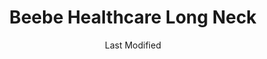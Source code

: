 ---
layout: location-page
date: Last Modified
description: "Local COVID-19 testing is available at Beebe Healthcare Long Neck in Millsboro, Delaware, USA."
permalink: "locations/delaware/millsboro/beebe-healthcare-long-neck/"
tags:
  - locations
  - delaware
title: Beebe Healthcare Long Neck
uniqueName: beebe-healthcare-long-neck
state: Delaware
stateAbbr: DE
hood: "Millsboro"
address: "32060 Long Neck Rd"
city: "Millsboro"
zip: "19966"
zipsNearby: "19930 19931 19933 19934 19936 19938 19939 19940 19901 19902 19903 19904 19905 19906 19941 19943 19945 19946 19947 19950 19951 19952 19953 19954 19955 19956 19958 19960 19961 19962 19963 19966 19968 19969 19967 19970 19971 19973 19944 19975 19977 19734 19979 19980 19964 08202 08302 08204 08210 08212 08311 08314 08214 08315 08316 08317 08319 08320 08321 08218 08219 08323 08324 08327 08223 08329 08332 08345 08226 08230 08348 08349 08242 08243 08353 08245 08246 08247 08248 08250 08251 08252 08260 08270 21810 21607 21811 21609 21813 21814 21612 21613 21617 21619 21620 21690 21622 21623 21656 21625 21626 21675 21817 21627 21628 21821 21629 21631 21601 21822 21824 21632 21634 21826 21635 21829 21636 21638 21639 21830 21640 21641 21643 21644 21645 21835 21836 21837 21838 21649 21650 21651 21840 21652 21841 21653 21842 21843 21654 21849 21850 21852 21851 21655 21853 21856 21657 21658 21857 21659 21660 21662 21624 21647 21663 21801 21802 21803 21804 21664 21861 21665 21862 21863 21666 21864 21668 21669 21670 21671 21672 21673 21865 21866 21867 21869 21871 21890 21872 21874 21676 21648 21677 21679 21875 23302 23303 23483 23308 23409 23336 23337 23356 23357 23359 23395 23407 23412 23414 23415 23396 23416 23421 23426 23427 23399 23442 23488 21606 21681 21682 21683 21684 21685 21686 21687 21688" 
mapUrl: "http://maps.apple.com/?q=Beebe+Healthcare+Long+Neck&address=32060+Long+Neck+Rd,Millsboro,Delaware,19966"
locationType: Drive-thru
phone: "302-645-3200"
website: "https://www.beebehealthcare.org/patients-visitors/screening-testing-treatment-beebe"
onlineBooking: undefined
closed: undefined
closedUpdate: May 23rd, 2020
notes: "By appointment only. Requires doctor's referral. Requires phone screen."
days: Contact for hours of operation.
ctaMessage: Learn more
ctaUrl: "https://www.beebehealthcare.org/patients-visitors/screening-testing-treatment-beebe"
---